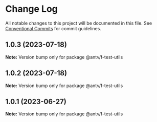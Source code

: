 # Change Log

All notable changes to this project will be documented in this file.
See [Conventional Commits](https://conventionalcommits.org) for commit guidelines.

## 1.0.3 (2023-07-18)

**Note:** Version bump only for package @antv/f-test-utils





## 1.0.2 (2023-07-18)

**Note:** Version bump only for package @antv/f-test-utils





## 1.0.1 (2023-06-27)

**Note:** Version bump only for package @antv/f-test-utils
